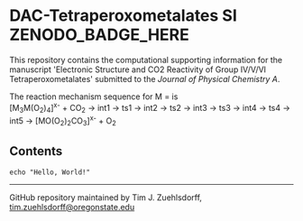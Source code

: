 # DAC-Tetraperoxometalates SI ZENODO\_BADGE\_HERE
This repository contains the computational supporting information for the manuscript 'Electronic Structure and CO2 Reactivity of Group IV/V/VI Tetraperoxometalates' submitted to the *Journal of Physical Chemistry A*.

The reaction mechanism sequence for M = is <br> [M<sub>3</sub>M(O<sub>2</sub>)<sub>4</sub>]<sup>x-</sup> + CO<sub>2</sub> &rarr; int1 &rarr; ts1 &rarr; int2 &rarr; ts2 &rarr; int3 &rarr; ts3 &rarr; int4 &rarr; ts4 &rarr; int5 &rarr; [MO(O<sub>2</sub>)<sub>2</sub>CO<sub>3</sub>]<sup>x-</sup> + O<sub>2</sub>

## Contents
```
echo "Hello, World!"
```

---
GitHub repository maintained by Tim J. Zuehlsdorff, tim.zuehlsdorff@oregonstate.edu

